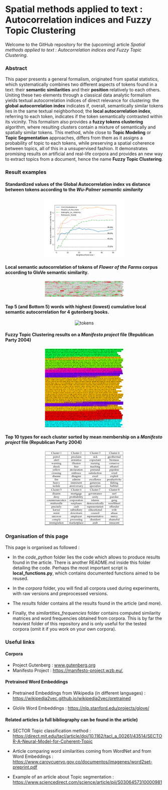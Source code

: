# Spatial methods applied to text : Autocorrelation indices and Fuzzy Topic Clustering

Welcome to the GitHub repository for the (upcoming) article 
*Spatial methods applied to text : Autocorrelation indices and Fuzzy Topic Clustering*.

### Abstract 

This paper presents a general formalism, originated from spatial statistics, which systematically combines two different aspects of tokens found in a text: their **semantic similarities** and their **position** relatively to each others. Uniting these two elements through a classical data analytic formalism yields textual autocorrelation indices of direct relevance for clustering: the **global autocorrelation index** indicates if, overall, semantically similar tokens lies in the same textual neighborhood; the **local autocorrelation index**, referring to each token, indicates if the token semantically contrasted within its vicinity. This formalism also provides a **fuzzy tokens clustering** algorithm, where resulting clusters contain a mixture of semantically and spatially similar tokens. This method, while close to **Topic Modeling** or **Topic Segmentation** approaches, differs from them as it assigns a probability of topic to each tokens, while preserving a spatial coherence between topics, all of this in a unsupervised fashion. It demonstrates promising results on artificial and real-life corpora and provides an new way to extract topics from a document, hence the name **Fuzzy Topic Clustering**.

### Result examples

#### Standardized values of the Global Autocorrelation index vs distance between tokens according to the *Wu-Palmer semantic similarity*

<p align="center">
<img src="results/fig/3.1_autocor50_wup.png" alt="tokens" style="width:50%">
</p>

#### Local semantic autocorrelation of tokens of *Flower of the Farms* corpus according to GloVe semantic similarity.

<p align="center">
<img src="results/fig/lisa.png" alt="tokens" style="width:50%">
</p>


#### Top 5 (and Bottom 5) words with highest (lowest) cumulative local semantic autocorrelation for 4 gutenberg books.

<p align="center">
<img src="results/fig/lisa_table.png" alt="tokens" style="width:50%">
</p>

#### Fuzzy Topic Clustering results on a *Manifesto project* file (Republican Party 2004)

<p align="center">
<img src="results/fig/manifesto_clust.png" alt="tokens" style="width:50%">
</p>

#### Top 10 types for each cluster sorted by mean membership on a *Manifesto project* file (Republican Party 2004)

<p align="center">
<img src="results/fig/clust_table.png" alt="cluster" style="width:50%">
</p>

### Organisation of this page

This page is organised as followed :

* In the *code_python* folder lies the code which allows to produce results found in the article. There is another 
  README.md inside this folder detailing the code. Perhaps the most important script is 
  **local_functions.py**, which contains documented functions aimed to be reused.

* In the *corpora* folder, you will find all corpora used during experiments, with raw versions and preprocessed 
  versions.

* The *results* folder contains all the results found in the article (and more).

* Finally, the *similartities_frequencies* folder contains computed similarity matrices and word frequencies obtained
  from corpora. This is by far the heaviest folder of this repository and is only useful for the tested corpora 
  (omit it if you work on your own corpora).
  
### Useful links

#### Corpora 

* Project Gutenberg : www.gutenberg.org
* Manifesto Project : https://manifesto-project.wzb.eu/,

#### Pretrained Word Embeddings

* Pretrained Embeddings from Wikipedia (in different languages) : 
  https://wikipedia2vec.github.io/wikipedia2vec/pretrained
  
* GloVe Word Embeddings : https://nlp.stanford.edu/projects/glove/

#### Related articles (a full bibliography can be found in the article)

* SECTOR Topic classification method :
  https://direct.mit.edu/tacl/article/doi/10.1162/tacl_a_00261/43514/SECTOR-A-Neural-Model-for-Coherent-Topic

* Article comparing word similarities coming from WordNet and from Word Embeddings : 
  https://www.caroycuervo.gov.co/documentos/imagenes/word2set-preprint.pdf
  
* Example of an article about Topic segmentation : 
  https://www.sciencedirect.com/science/article/pii/S0306457310000981
  
